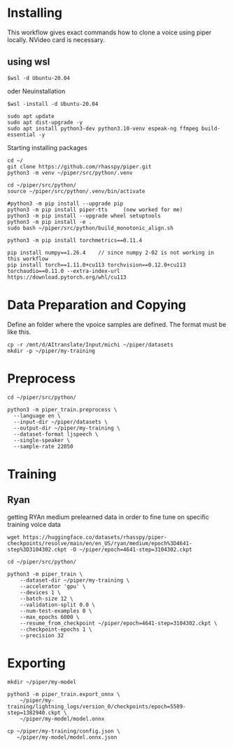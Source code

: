 # Installing
This workflow gives exact commands how to clone a voice using piper locally. NVideo card is necessary.

## using wsl 
```
$wsl -d Ubuntu-20.04
```
oder Neuinstallation

```
$wsl -install -d Ubuntu-20.04
```

```
sudo apt update
sudo apt dist-upgrade -y
sudo apt install python3-dev python3.10-venv espeak-ng ffmpeg build-essential -y
```


Starting installing packages
```
cd ~/
git clone https://github.com/rhasspy/piper.git
python3 -m venv ~/piper/src/python/.venv

cd ~/piper/src/python/
source ~/piper/src/python/.venv/bin/activate

#python3 -m pip install --upgrade pip
python3 -m pip install piper-tts     (new worked for me)
python3 -m pip install --upgrade wheel setuptools
python3 -m pip install -e .
sudo bash ~/piper/src/python/build_monotonic_align.sh

python3 -m pip install torchmetrics==0.11.4

pip install numpy==1.26.4    // since numpy 2-02 is not working in this workflow
pip install torch==1.11.0+cu113 torchvision==0.12.0+cu113 torchaudio==0.11.0 --extra-index-url https://download.pytorch.org/whl/cu113

```
# Data Preparation and Copying
Define an folder where the vpoice samples are defined. The format must be like this.

```
cp -r /mnt/d/AItranslate/Input/michi ~/piper/datasets
mkdir -p ~/piper/my-training
```
# Preprocess
```
cd ~/piper/src/python/

python3 -m piper_train.preprocess \
  --language en \
  --input-dir ~/piper/datasets \
  --output-dir ~/piper/my-training \
  --dataset-format ljspeech \
  --single-speaker \
  --sample-rate 22050
```

# Training
## Ryan
getting RYAn medium prelearned data in order to fine tune on specific training voice data
```
wget https://huggingface.co/datasets/rhasspy/piper-checkpoints/resolve/main/en/en_US/ryan/medium/epoch%3D4641-step%3D3104302.ckpt -O ~/piper/epoch=4641-step=3104302.ckpt

```

```
cd ~/piper/src/python/

python3 -m piper_train \
    --dataset-dir ~/piper/my-training \
    --accelerator 'gpu' \
    --devices 1 \
    --batch-size 12 \
    --validation-split 0.0 \
    --num-test-examples 0 \
    --max_epochs 6000 \
    --resume_from_checkpoint ~/piper/epoch=4641-step=3104302.ckpt \
    --checkpoint-epochs 1 \
    --precision 32
```

# Exporting
```
mkdir ~/piper/my-model

python3 -m piper_train.export_onnx \
    ~/piper/my-training/lightning_logs/version_0/checkpoints/epoch=5589-step=1382940.ckpt \
    ~/piper/my-model/model.onnx
    
cp ~/piper/my-training/config.json \
   ~/piper/my-model/model.onnx.json
```
